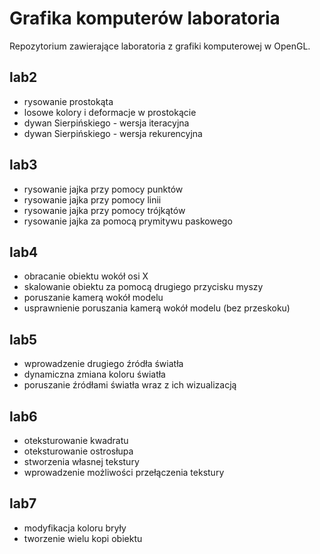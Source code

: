 # Grafika komputerów laboratoria

Repozytorium zawierające laboratoria z grafiki komputerowej w OpenGL.

## lab2

* rysowanie prostokąta
* losowe kolory i deformacje w prostokącie
* dywan Sierpińskiego - wersja iteracyjna
* dywan Sierpińskiego - wersja rekurencyjna

## lab3
* rysowanie jajka przy pomocy punktów
* rysowanie jajka przy pomocy linii
* rysowanie jajka przy pomocy trójkątów
* rysowanie jajka za pomocą prymitywu paskowego

## lab4
* obracanie obiektu wokół osi X
* skalowanie obiektu za pomocą drugiego przycisku myszy
* poruszanie kamerą wokół modelu
* usprawnienie poruszania kamerą wokół modelu (bez przeskoku)

## lab5
* wprowadzenie drugiego źródła światła
* dynamiczna zmiana koloru światła
* poruszanie źródłami światła wraz z ich wizualizacją

## lab6
* oteksturowanie kwadratu
* oteksturowanie ostrosłupa
* stworzenia własnej tekstury
* wprowadzenie możliwości przełączenia tekstury

## lab7
* modyfikacja koloru bryły
* tworzenie wielu kopi obiektu
